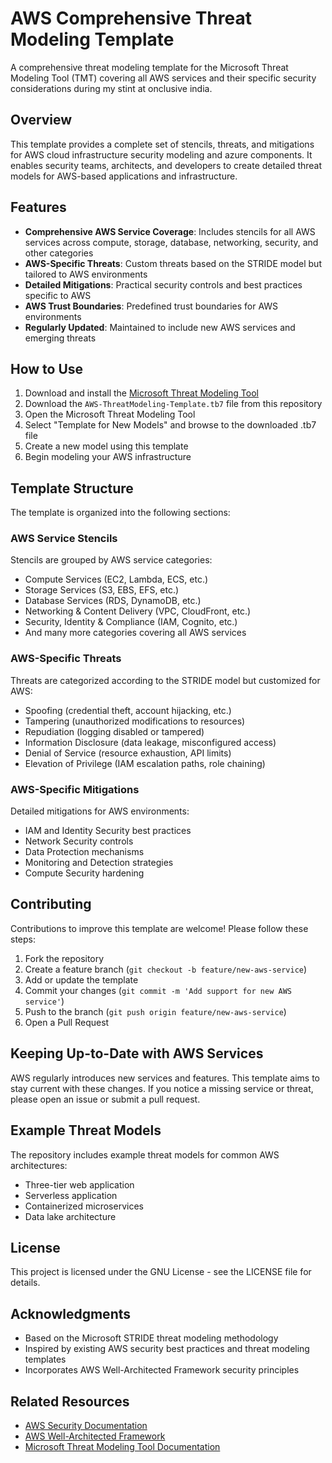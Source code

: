 # AWS Comprehensive Threat Modeling Template

A comprehensive threat modeling template for the Microsoft Threat Modeling Tool (TMT) covering all AWS services and their specific security considerations during my stint at onclusive india. 

## Overview

This template provides a complete set of stencils, threats, and mitigations for AWS cloud infrastructure security modeling and azure components. It enables security teams, architects, and developers to create detailed threat models for AWS-based applications and infrastructure.

## Features

- **Comprehensive AWS Service Coverage**: Includes stencils for all AWS services across compute, storage, database, networking, security, and other categories
- **AWS-Specific Threats**: Custom threats based on the STRIDE model but tailored to AWS environments
- **Detailed Mitigations**: Practical security controls and best practices specific to AWS
- **AWS Trust Boundaries**: Predefined trust boundaries for AWS environments
- **Regularly Updated**: Maintained to include new AWS services and emerging threats

## How to Use

1. Download and install the [Microsoft Threat Modeling Tool](https://aka.ms/threatmodelingtool)
2. Download the `AWS-ThreatModeling-Template.tb7` file from this repository
3. Open the Microsoft Threat Modeling Tool
4. Select "Template for New Models" and browse to the downloaded .tb7 file
5. Create a new model using this template
6. Begin modeling your AWS infrastructure

## Template Structure

The template is organized into the following sections:

### AWS Service Stencils

Stencils are grouped by AWS service categories:
- Compute Services (EC2, Lambda, ECS, etc.)
- Storage Services (S3, EBS, EFS, etc.)
- Database Services (RDS, DynamoDB, etc.)
- Networking & Content Delivery (VPC, CloudFront, etc.)
- Security, Identity & Compliance (IAM, Cognito, etc.)
- And many more categories covering all AWS services

### AWS-Specific Threats

Threats are categorized according to the STRIDE model but customized for AWS:
- Spoofing (credential theft, account hijacking, etc.)
- Tampering (unauthorized modifications to resources)
- Repudiation (logging disabled or tampered)
- Information Disclosure (data leakage, misconfigured access)
- Denial of Service (resource exhaustion, API limits)
- Elevation of Privilege (IAM escalation paths, role chaining)

### AWS-Specific Mitigations

Detailed mitigations for AWS environments:
- IAM and Identity Security best practices
- Network Security controls
- Data Protection mechanisms
- Monitoring and Detection strategies
- Compute Security hardening

## Contributing

Contributions to improve this template are welcome! Please follow these steps:

1. Fork the repository
2. Create a feature branch (`git checkout -b feature/new-aws-service`)
3. Add or update the template
4. Commit your changes (`git commit -m 'Add support for new AWS service'`)
5. Push to the branch (`git push origin feature/new-aws-service`)
6. Open a Pull Request

## Keeping Up-to-Date with AWS Services

AWS regularly introduces new services and features. This template aims to stay current with these changes. If you notice a missing service or threat, please open an issue or submit a pull request.

## Example Threat Models

The repository includes example threat models for common AWS architectures:
- Three-tier web application
- Serverless application
- Containerized microservices
- Data lake architecture

## License

This project is licensed under the GNU License - see the LICENSE file for details.

## Acknowledgments

- Based on the Microsoft STRIDE threat modeling methodology
- Inspired by existing AWS security best practices and threat modeling templates
- Incorporates AWS Well-Architected Framework security principles

## Related Resources

- [AWS Security Documentation](https://docs.aws.amazon.com/security/)
- [AWS Well-Architected Framework](https://aws.amazon.com/architecture/well-architected/)
- [Microsoft Threat Modeling Tool Documentation](https://learn.microsoft.com/en-us/azure/security/develop/threat-modeling-tool)
